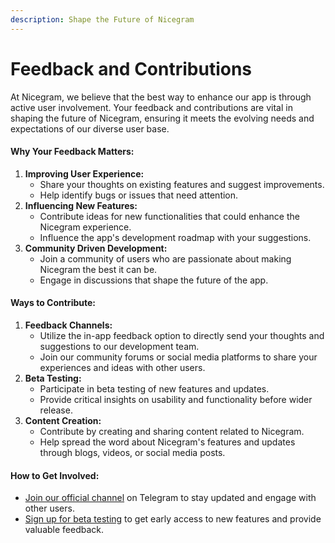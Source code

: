 ```yaml
---
description: Shape the Future of Nicegram
---
```


# Feedback and Contributions

At Nicegram, we believe that the best way to enhance our app is through active user involvement. Your feedback and contributions are vital in shaping the future of Nicegram, ensuring it meets the evolving needs and expectations of our diverse user base.

#### **Why Your Feedback Matters:**

1. **Improving User Experience:**
   * Share your thoughts on existing features and suggest improvements.
   * Help identify bugs or issues that need attention.
2. **Influencing New Features:**
   * Contribute ideas for new functionalities that could enhance the Nicegram experience.
   * Influence the app's development roadmap with your suggestions.
3. **Community Driven Development:**
   * Join a community of users who are passionate about making Nicegram the best it can be.
   * Engage in discussions that shape the future of the app.

#### **Ways to Contribute:**

1. **Feedback Channels:**
   * Utilize the in-app feedback option to directly send your thoughts and suggestions to our development team.
   * Join our community forums or social media platforms to share your experiences and ideas with other users.
2. **Beta Testing:**
   * Participate in beta testing of new features and updates.
   * Provide critical insights on usability and functionality before wider release.
3. **Content Creation:**
   * Contribute by creating and sharing content related to Nicegram.
   * Help spread the word about Nicegram's features and updates through blogs, videos, or social media posts.

#### **How to Get Involved:**

* [Join our official channel](https://t.me/nicegramchat) on Telegram to stay updated and engage with other users.
* [Sign up for beta testing](https://docs.google.com/forms/d/e/1FAIpQLSePAhsCf6ZJbCq09os6XBovlttQwM22v6rZfHVzqFbDedrsYw/viewform?usp=sharing) to get early access to new features and provide valuable feedback.
